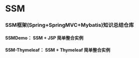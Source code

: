 # SSM
### SSM框架(Spring+SpringMVC+Mybatis)知识总结仓库

#### SSMDemo： SSM + JSP 简单整合实例

#### SSM-Thymeleaf： SSM + Thymeleaf 简单整合实例

